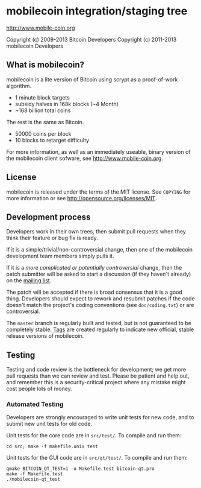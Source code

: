 mobilecoin integration/staging tree
================================

http://www.mobile-coin.org

Copyright (c) 2009-2013 Bitcoin Developers
Copyright (c) 2011-2013 mobilecoin Developers

What is mobilecoin?
----------------

mobilecoin is a lite version of Bitcoin using scrypt as a proof-of-work algorithm.
 - 1 minute block targets
 - subsidy halves in 168k blocks (~4 Month)
 - ~168 billion total coins

The rest is the same as Bitcoin.
 - 50000 coins per block
 - 10 blocks to retarget difficulty

For more information, as well as an immediately useable, binary version of
the mobilecoin client sofware, see http://www.mobile-coin.org.

License
-------

mobilecoin is released under the terms of the MIT license. See `COPYING` for more
information or see http://opensource.org/licenses/MIT.

Development process
-------------------

Developers work in their own trees, then submit pull requests when they think
their feature or bug fix is ready.

If it is a simple/trivial/non-controversial change, then one of the mobilecoin
development team members simply pulls it.

If it is a *more complicated or potentially controversial* change, then the patch
submitter will be asked to start a discussion (if they haven't already) on the
[mailing list](http://sourceforge.net/mailarchive/forum.php?forum_name=bitcoin-development).

The patch will be accepted if there is broad consensus that it is a good thing.
Developers should expect to rework and resubmit patches if the code doesn't
match the project's coding conventions (see `doc/coding.txt`) or are
controversial.

The `master` branch is regularly built and tested, but is not guaranteed to be
completely stable. [Tags](https://github.com/bitcoin/bitcoin/tags) are created
regularly to indicate new official, stable release versions of mobilecoin.

Testing
-------

Testing and code review is the bottleneck for development; we get more pull
requests than we can review and test. Please be patient and help out, and
remember this is a security-critical project where any mistake might cost people
lots of money.

### Automated Testing

Developers are strongly encouraged to write unit tests for new code, and to
submit new unit tests for old code.

Unit tests for the core code are in `src/test/`. To compile and run them:

    cd src; make -f makefile.unix test

Unit tests for the GUI code are in `src/qt/test/`. To compile and run them:

    qmake BITCOIN_QT_TEST=1 -o Makefile.test bitcoin-qt.pro
    make -f Makefile.test
    ./mobilecoin-qt_test

